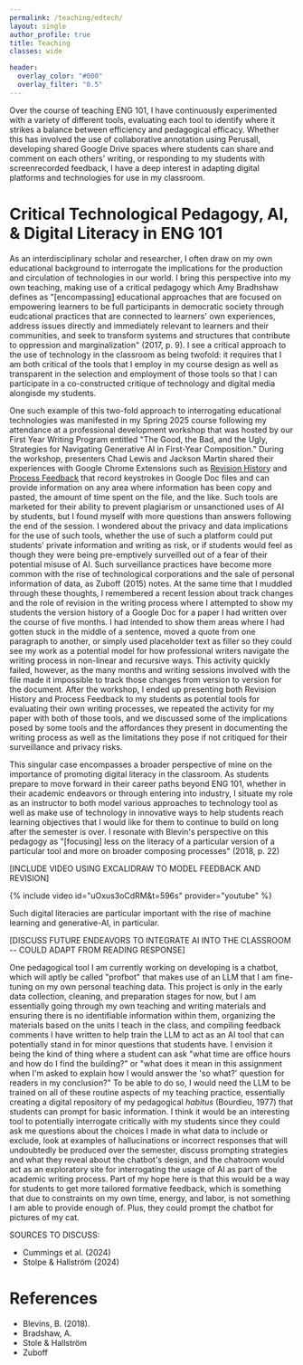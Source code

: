 ```yaml
---
permalink: /teaching/edtech/
layout: single
author_profile: true
title: Teaching
classes: wide

header:
  overlay_color: "#000"
  overlay_filter: "0.5"
---
```

Over the course of teaching ENG 101, I have continuously experimented with a variety of different tools, evaluating each tool to identify where it strikes a balance between efficiency and pedagogical efficacy. Whether this has involved the use of collaborative annotation using Perusall, developing shared Google Drive spaces where students can share and comment on each others' writing, or responding to my students with screenrecorded feedback, I have a deep interest in adapting digital platforms and technologies for use in my classroom.

Critical Technological Pedagogy, AI, & Digital Literacy in ENG 101
=====
As an interdisciplinary scholar and researcher, I often draw on my own educational background to interrogate the implications for the production and circulation of technologies in our world. I bring this perspective into my own teaching, making use of a critical pedagogy which Amy Bradhshaw defines as "[encompassing] educational approaches that are focused on empowering learners to be full participants in democratic society through eudcational practices that are connected to learners' own experiences, address issues directly and immediately relevant to learners and their communities, and seek to transform systems and structures that contribute to oppression and marginalization" (2017, p. 9). I see a critical approach to the use of technology in the classroom as being twofold: it requires that I am both critical of the tools that I employ in my course design as well as transparent in the selection and employment of those tools so that I can participate in a co-constructed critique of technology and digital media alongisde my students.

One such example of this two-fold approach to interrogating educational technologies was manifested in my Spring 2025 course following my attendance at a professional development workshop that was hosted by our First Year Writing Program entitled "The Good, the Bad, and the Ugly, Strategies for Navigating Generative AI in First-Year Composition." During the workshop, presenters Chad Lewis and Jackson Martin shared their experiences with Google Chrome Extensions such as [Revision History](https://www.revisionhistory.com/) and [Process Feedback](https://processfeedback.org/) that record keystrokes in Google Doc files and can provide information on any area where information has been copy and pasted, the amount of time spent on the file, and the like. Such tools are marketed for their ability to prevent plagiarism or unsanctioned uses of AI by students, but I found myself with more questions than answers following the end of the session. I wondered about the privacy and data implications for the use of such tools, whether the use of such a platform could put students' private information and writing as risk, or if students would feel as though they were being pre-emptively surveilled out of a fear of their potential misuse of AI. Such surveillance practices have become more common with the rise of technological corporations and the sale of personal information of data, as Zuboff (2015) notes. At the same time that I muddled through these thoughts, I remembered a recent lession about track changes and the role of revision in the writing process where I attempted to show my students the version history of a Google Doc for a paper I had written over the course of five months. I had intended to show them areas where I had gotten stuck in the middle of a sentence, moved a quote from one paragraph to another, or simply used placeholder text as filler so they could see my work as a potential model for how professional writers navigate the writing process in non-linear and recursive ways. This activity quickly failed, however, as the many months and writing sessions involved with the file made it impossible to track those changes from version to version for the document. After the workshop, I ended up presenting both Revision History and Process Feedback to my students as potential tools for evaluating their own writing processes, we repeated the activity for my paper with both of those tools, and we discussed some of the implications posed by some tools and the affordances they present in documenting the writing process as well as the limitations they pose if not critiqued for their surveillance and privacy risks.

This singular case encompasses a broader perspective of mine on the importance of promoting digital literacy in the classroom. As students prepare to move forward in their career paths beyond ENG 101, whether in their academic endeavors or through entering into industry, I situate my role as an instructor to both model various approaches to technology tool as well as make use of technology in innovative ways to help students reach learning objectives that I would like for them to continue to build on long after the semester is over. I resonate with Blevin's perspective on this pedagogy as "[focusing] less on the literacy of a particular version of a particular tool and more on broader composing processes" (2018, p. 22)

[INCLUDE VIDEO USING EXCALIDRAW TO MODEL FEEDBACK AND REVISION] 

{% include video id="uOxus3oCdRM&t=596s" provider="youtube" %}

Such digital literacies are particular important with the rise of machine learning and generative-AI, in particular.

[DISCUSS FUTURE ENDEAVORS TO INTEGRATE AI INTO THE CLASSROOM -- COULD ADAPT FROM READING RESPONSE]

One pedagogical tool I am currently working on developing is a chatbot, which will aptly be called "profbot" that makes use of an LLM that I am fine-tuning on my own personal teaching data. This project is only in the early data collection, cleaning, and preparation stages for now, but I am essentially going through my own teaching and writing materials and ensuring there is no identifiable information within them, organizing the materials based on the units I teach in the class, and compiling feedback comments I have written to help train the LLM to act as an AI tool that can potentially stand in for minor questions that students have. I envision it being the kind of thing where a student can ask "what time are office hours and how do I find the building?" or "what does it mean in this assignment when I'm asked to explain how I would answer the 'so what?' question for readers in my conclusion?" To be able to do so, I would need the LLM to be trained on all of these routine aspects of my teaching practice, essentially creating a digital repository of my pedagogical *habitus* (Bourdieu, 1977) that students can prompt for basic information. I think it would be an interesting tool to potentially interrogate critically with my students since they could ask me questions about the choices I made in what data to include or exclude,  look at examples of hallucinations or incorrect responses that will undoubtedly be produced over the semester, discuss prompting strategies and what they reveal about the chatbot's design, and the chatroom would act as an exploratory site for interrogating the usage of AI as part of the academic writing process. Part of my hope here is that this would be a way for students to get more tailored formative feedback, which is something that due to constraints on my own time, energy, and labor, is not something I am able to provide enough of. Plus, they could prompt the chatbot for pictures of my cat.

SOURCES TO DISCUSS:
- Cummings et al. (2024)
- Stolpe & Hallström (2024)

References
=====
- Blevins, B. (2018).
- Bradshaw, A. 
- Stole & Hallström
- Zuboff